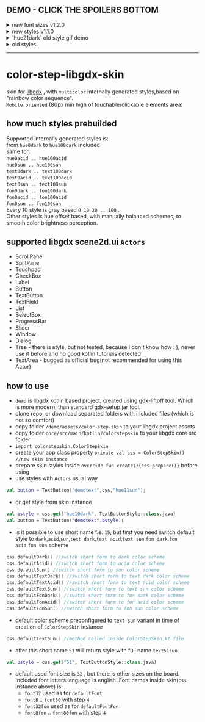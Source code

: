 ## DEMO - CLICK THE SPOILERS BOTTOM
<details><summary>new font sizes v1.2.0</summary>

Available sizes is 8 .. 80 step 4

</details>

<details><summary>new styles v1.1.0</summary>

<img title="textSun51" src="img/new/textSun51.png" width="200">
<img title="fonSun51" src="img/new/fonSun51.png" width="200">
<img title="fonSun80" src="img/new/fonSun80.png" width="200">
<img title="fonSun50" src="img/new/fonSun50.png" width="200">
<img title="fonSun20" src="img/new/fonSun20.png" width="200">
<img title="textSun80" src="img/new/textSun80.png" width="200">
<img title="textSun50" src="img/new/textSun50.png" width="200">
<img title="textSun20" src="img/new/textSun20.png" width="200">

</details>

<details><summary>`hue21dark` old style gif demo</summary>

![demo](img/demo.gif)
</details>

<details><summary>old styles</summary>

<img title="hue21sun" src="img/hue21sun.png" width="200">
<img title="hue21acid" src="img/hue21acid.png" width="200">
<img title="hue81sun" src="img/hue81sun.png" width="200">
<img title="hue81dark" src="img/hue81dark.png" width="200">
<img title="hue1dark" src="img/hue1dark.png" width="200">
<img title="hue51sun" src="img/new/sun51.png" width="200">
<img title="hue51acid" src="img/new/acid51.png" width="200">
<img title="hue51dark" src="img/new/dark51.png" width="200">
<img title="hue50sun" src="img/new/sun50.png" width="200">
<img title="hue50acid" src="img/new/acid50.png" width="200">
<img title="hue50dark" src="img/new/dark50.png" width="200">
<img title="hue20dark" src="img/hue20dark.png" width="200">
</details>

---

# color-step-libgdx-skin
skin for [libgdx](https://libgdx.badlogicgames.com/) , with `multicolor` internally generated styles,based on "rainbow color sequence".  
`Mobile oriented` (80px min high of touchable/clickable elements area)

## how much styles prebuilded
Supported internally generated styles is:  
from `hue0dark` to `hue100dark` included  
same for:  
`hue0acid .. hue100acid`  
`hue0sun .. hue100sun`  
`text0dark .. text100dark`  
`text0acid .. text100acid`  
`text0sun .. text100sun`  
`fon0dark .. fon100dark`  
`fon0acid .. fon100acid`  
`fon0sun .. fon100sun`  
Every 10 style is gray based `0 10 20 .. 100` .  
Other styles is hue offset based, with manually balanced schemes, to smooth color brightness perception.  

## supported libgdx scene2d.ui `Actors`

- ScrollPane 
- SplitPane 
- Touchpad 
- CheckBox 
- Label 
- Button 
- TextButton 
- TextField 
- List
- SelectBox 
- ProgressBar 
- Slider 
- Window 
- Dialog 
- Tree - there is style, but not tested, because i don't know how : ), never use it before and no good kotlin tutorials detected
- TextArea - bugged as official bug(not recommended for using this Actor)

## how to use
- `demo` is libgdx kotlin based project, created using [gdx-liftoff](https://github.com/tommyettinger/gdx-liftoff/releases) tool. Which is more modern, than standard gdx-setup.jar tool.
- clone repo, or download separated folders with included files (which is not so comfort)
- copy folder `/demo/assets/color-step-skin` to your libgdx project assets
- copy folder `core/src/main/kotlin/colorstepskin` to your libgdx core src folder
- `import colorstepskin.ColorStepSkin`
- create your app class property `private val css = ColorStepSkin() //new skin instance`
- prepare skin styles inside `override fun create(){css.prepare()}` before using
- use styles with `Actors` usual way
```kotlin
val button = TextButton("demotext",css,"hue11sun");
```
- or get style from skin instance
```kotlin
val bstyle = css.get("hue10dark", TextButtonStyle::class.java)
val button = TextButton("demotext",bstyle);
```
- is it possible to use short name f.e. `15`, but first you need switch default style to
`dark`,`acid`,`sun`,`text dark`,`text acid`,`text sun`,`fon dark`,`fon acid`,`fon sun` scheme
```kotlin
css.defaultDark() //switch short form to dark color scheme
css.defaultAcid() //switch short form to acid color scheme
css.defaultSun() //switch short form to sun color scheme
css.defaultTextDark() //switch short form to text dark color scheme
css.defaultTextAcid() //switch short form to text acid color scheme
css.defaultTextSun() //switch short form to text sun color scheme
css.defaultFonDark() //switch short form to fon dark color scheme
css.defaultFonAcid() //switch short form to fon acid color scheme
css.defaultFonSun() //switch short form to fon sun color scheme
```
- default color scheme preconfigured to `text sun` variant in time of creation of `ColorStepSkin` instance
```kotlin
css.defaultTextSun() //method called inside ColorStepSkin.kt file
```
- after this short name `51` will return style with full name `text51sun`
```kotlin
val bstyle = css.get("51", TextButtonStyle::class.java)
```
- default used font size is `32` , but there is other sizes on the board. Included font letters language is english. Font names inside skin(`css` instance above) is:
  - `font32` used as for `defaultFont`
  - `font8` .. `font80` with step `4`
  - `font32fon` used as for `defaultFontFon`
  - `font8fon` .. `font80fon` with step `4`
